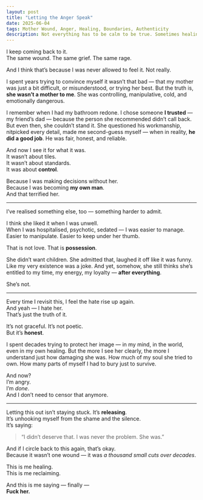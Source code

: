 ```yaml
---
layout: post
title: "Letting the Anger Speak"
date: 2025-06-04
tags: Mother Wound, Anger, Healing, Boundaries, Authenticity
description: Not everything has to be calm to be true. Sometimes healing sounds like rage.
---
```


I keep coming back to it.  
The same wound. The same grief. The same rage.

And I think that’s because I was never allowed to feel it. Not really.

I spent years trying to convince myself it wasn’t that bad — that my mother was just a bit difficult, or misunderstood, or trying her best. But the truth is, **she wasn’t a mother to me**. She was controlling, manipulative, cold, and emotionally dangerous.

I remember when I had my bathroom redone. I chose someone **I trusted** — my friend’s dad — because the person she recommended didn’t call back. But even then, she couldn’t stand it. She questioned his workmanship, nitpicked every detail, made me second-guess myself — when in reality, **he did a good job**. He was fair, honest, and reliable.

And now I see it for what it was.  
It wasn’t about tiles.  
It wasn’t about standards.  
It was about **control**.

Because I was making decisions without her.  
Because I was becoming **my own man**.  
And that terrified her.

---

I’ve realised something else, too — something harder to admit.

I think she liked it when I was unwell.  
When I was hospitalised, psychotic, sedated — I was easier to manage. Easier to manipulate. Easier to keep under her thumb.

That is not love. That is **possession**.

She didn’t want children. She admitted that, laughed it off like it was funny. Like my very existence was a joke. And yet, somehow, she still thinks she’s entitled to my time, my energy, my loyalty — **after everything**.

She’s not.

---

Every time I revisit this, I feel the hate rise up again.  
And yeah — I hate her.  
That’s just the truth of it.

It’s not graceful. It’s not poetic.  
But it’s **honest**.

I spent decades trying to protect her image — in my mind, in the world, even in my own healing. But the more I see her clearly, the more I understand just how damaging she was. How much of my soul she tried to own. How many parts of myself I had to bury just to survive.

And now?  
I’m angry.  
I’m *done*.  
And I don’t need to censor that anymore.

---

Letting this out isn’t staying stuck. It’s **releasing**.  
It’s unhooking myself from the shame and the silence.  
It’s saying:

> “I didn’t deserve that. I was never the problem. She was.”

And if I circle back to this again, that’s okay.  
Because it wasn’t one wound — it was *a thousand small cuts over decades*.

This is me healing.  
This is me reclaiming.

And this is me saying — finally —  
**Fuck her.**